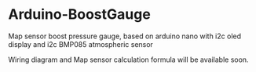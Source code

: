 # Arduino-BoostGauge
Map sensor boost pressure gauge, based on arduino nano with i2c oled display and i2c BMP085 atmospheric sensor


Wiring diagram and Map sensor calculation formula will be available soon.
